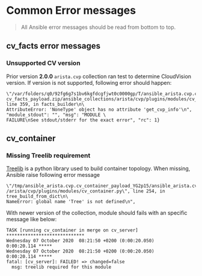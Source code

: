 # Common Error messages

> All Ansible error messages should be read from bottom to top.

## cv_facts error messages

### Unsupported CV version

Prior version __2.0.0__ `arista.cvp` collection ran test to determine CloudVision version. If version is not supported, following error should happen:

```shell
\"/var/folders/q0/92fg6g7s1bv6kgfdcgfjwt0c0000gp/T/ansible_arista.cvp.cv_facts_payload_2ld7vf9v/ansible_arista.cvp.\
cv_facts_payload.zip/ansible_collections/arista/cvp/plugins/modules/cv_facts.py\", line 359, in facts_builder\n\
AttributeError: 'NoneType' object has no attribute 'get_cvp_info'\n", "module_stdout": "", "msg": "MODULE \
FAILURE\nSee stdout/stderr for the exact error", "rc": 1}
```

## cv_container

### Missing Treelib requirement

[Treelib](https://treelib.readthedocs.io/en/latest/) is a python library used to build container topology. When missing, Ansible raise following error message

```shell
\"/tmp/ansible_arista.cvp.cv_container_payload_YG2p15/ansible_arista.cvp.cv_container_payload.zip/ansible_collections\
/arista/cvp/plugins/modules/cv_container.py\", line 254, in tree_build_from_dict\n\
NameError: global name 'Tree' is not defined\n",
```

With newer version of the collection, module should fails with an specific message like below:

```shell
TASK [running cv_container in merge on cv_server] *****************************
Wednesday 07 October 2020  08:21:50 +0200 (0:00:20.050)       0:00:20.114 *****
Wednesday 07 October 2020  08:21:50 +0200 (0:00:20.050)       0:00:20.114 *****
fatal: [cv_server]: FAILED! => changed=false
  msg: treelib required for this module
```
